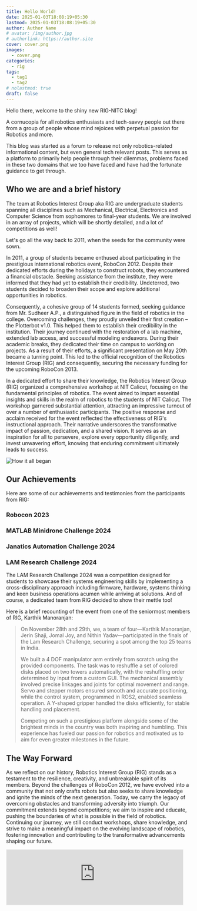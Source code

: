 ```yaml
---
title: Hello World!
date: 2025-01-03T18:08:19+05:30
lastmod: 2025-01-03T18:08:19+05:30
author: Author Name
# avatar: /img/author.jpg
# authorlink: https://author.site
cover: cover.png
images:
  - cover.png
categories:
  - rig
tags:
  - tag1
  - tag2
# nolastmod: true
draft: false
---
```


<!-- Summary -->

Hello there, welcome to the shiny new RIG-NITC blog!

<!--more-->


A cornucopia for all robotics enthusiasts and tech-savvy people out there from a group of people whose mind rejoices with perpetual passion for Robotics and more.

This blog was started as a forum to release not only robotics-related informational content, but even general tech relevant posts. This serves as a platform to primarily help people through their dilemmas, problems faced in these two domains that we too have faced and have had the fortunate guidance to get through.

## Who we are and a brief history

The team at Robotics Interest Group aka RIG are undergraduate students spanning all disciplines such as Mechanical, Electrical, Electronics and Computer Science from sophomores to final-year students. We are involved in an array of projects, which will be shortly detailed, and a lot of competitions as well! 

Let's go all the way back to 2011, when the seeds for the community were sown.

In 2011, a group of students became enthused about participating in the prestigious international robotics event, RoboCon 2012. Despite their dedicated efforts during the holidays to construct robots, they encountered a financial obstacle. Seeking assistance from the institute, they were informed that they had yet to establish their credibility. Undeterred, two students decided to broaden their scope and explore additional opportunities in robotics.

Consequently, a cohesive group of 14 students formed, seeking guidance from Mr. Sudheer A.P., a distinguished figure in the field of robotics in the college. Overcoming challenges, they proudly unveiled their first creation – the Plotterbot v1.0. This helped them to establish their credibility in the institution. Their journey continued with the restoration of a lab machine, extended lab access, and successful modeling endeavors. During their academic breaks, they dedicated their time on campus to working on projects. As a result of their efforts, a significant presentation on May 20th became a turning point. This led to the official recognition of the Robotics Interest Group (RIG) and consequently, securing the necessary funding for the upcoming RoboCon 2013.

In a dedicated effort to share their knowledge, the Robotics Interest Group (RIG) organized a comprehensive workshop at NIT Calicut, focusing on the fundamental principles of robotics. The event aimed to impart essential insights and skills in the realm of robotics to the students of NIT Calicut. The workshop garnered substantial attention, attracting an impressive turnout of over a number of enthusiastic participants. The positive response and acclaim received for the event reflected the effectiveness of RIG's instructional approach. Their narrative underscores the transformative impact of passion, dedication, and a shared vision. It serves as an inspiration for all to persevere, explore every opportunity diligently, and invest unwavering effort, knowing that enduring commitment ultimately leads to success.

![How it all began](https://rignitc.github.io/static/media/beganpic.81da6d306c2cd701ddd3.jpg "How it all began")

## Our Achievements

Here are some of our achievements and testimonies from the participants from RIG:

### Robocon 2023

### MATLAB Minidrone Challenge 2024

### Janatics Automation Challenge 2024

### LAM Research Challenge 2024

The LAM Research Challenge 2024 was a competition designed for students to showcase their systems engineering skills by implementing a cross-disciplinary approach including firmware, hardware, systems thinking and keen business operations acumen while arriving at solutions.
And of course, a dedicated team from RIG decided to show their mettle too!

Here is a brief recounting of the event from one of the seniormost members of RIG, Karthik Manoranjan:

> On November 28th and 29th, we, a team of four—Karthik Manoranjan, Jerin Shaji, Jomal Joy, and Nithin Yadav—participated in the finals of the Lam Research Challenge, securing a spot among the top 25 teams in India.
>
> We built a 4 DOF manipulator arm entirely from scratch using the provided components. The task was to reshuffle a set of colored disks placed on two towers automatically, with the reshuffling order determined by input from a custom GUI. The mechanical assembly involved precise linkages and joints for optimal movement and range. Servo and stepper motors ensured smooth and accurate positioning, while the control system, programmed in ROS2, enabled seamless operation. A Y-shaped gripper handled the disks efficiently, for stable handling and placement.
>
> Competing on such a prestigious platform alongside some of the brightest minds in the country was both inspiring and humbling. This experience has fueled our passion for robotics and motivated us to aim for even greater milestones in the future.

## The Way Forward

As we reflect on our history, Robotics Interest Group (RIG) stands as a testament to the resilience, creativity, and unbreakable spirit of its members. Beyond the challenges of RoboCon 2012, we have evolved into a community that not only crafts robots but also seeks to share knowledge and ignite the minds of the next generation. Today, we carry the legacy of overcoming obstacles and transforming adversity into triumph. Our commitment extends beyond competitions; we aim to inspire and educate, pushing the boundaries of what is possible in the field of robotics. Continuing our journey, we still conduct workshops, share knowledge, and strive to make a meaningful impact on the evolving landscape of robotics, fostering innovation and contributing to the transformative advancements shaping our future.

<iframe src="https://navneethmahadevan.substack.com/embed" width="480" height="150" style="border:1px solid #EEE; background:white;" frameborder="0" scrolling="no"></iframe>